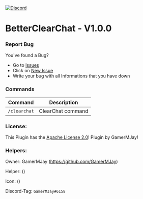 [![Discord](https://img.shields.io/badge/chat-on%20discord-7289da.svg)](https://discord.gg/RuF5gxRNfQ)
# BetterClearChat - V1.0.0  

### Report Bug
You've found a Bug?
- Go to [Issues](https://github.com/GamerMJay/BetterClearChat/issues)
- Click on [New Issue](https://github.com/GamerMJay/BetterClearChat/issues/new/choose)
- Write your bug with all Informations that you have down

### Commands
|**Command**|**Description**|
|-----------|---------------|
|`/clearchat`|ClearChat command|

### License:
This Plugin has the [Apache License 2.0](/LICENSE)! Plugin by GamerMJay!

### Helpers:
Owner: GamerMJay (https://github.com/GamerMJay)

Helper: ()

Icon: ()

Discord-Tag: `GamerMJay#6158`

